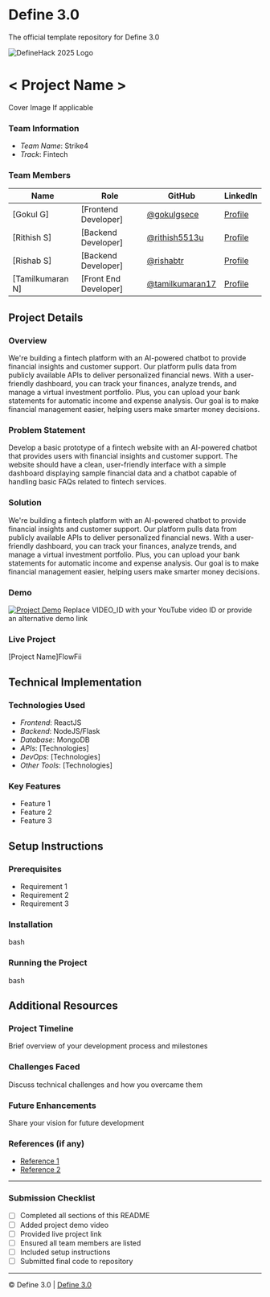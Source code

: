 # Define 3.0
The official template repository for Define 3.0

![DefineHack 2025 Logo](https://github.com/user-attachments/assets/8173bc16-418e-4912-b500-c6427e4ba4b6)



# < Project Name >
 Cover Image  If applicable

### Team Information
- *Team Name*: Strike4 
- *Track*: Fintech

### Team Members
| Name | Role | GitHub | LinkedIn |
|------|------|--------|----------|
| [Gokul G] | [Frontend Developer] | [@gokulgsece](https://github.com/gokulgsece) | [Profile](https://linkedin.com/in/rishab-s-0aa28b21a) |
| [Rithish S] | [Backend Developer] | [@rithish5513u](https://github.com/rithish5513u) | [Profile](https://linkedin.com/in/rithish-s) |
| [Rishab S] | [Backend Developer] | [@rishabtr](https://github.com/rishabtr) | [Profile](https://linkedin.com/in/gokul-g-760a23259) |
| [Tamilkumaran N] | [Front End Developer] | [@tamilkumaran17](https://github.com/tamilkumaran17) | [Profile](https://linkedin.com/in/tamilkumarann) |

## Project Details

### Overview
We're building a fintech platform with an AI-powered chatbot to provide financial insights and customer support. Our platform pulls data from publicly available APIs to deliver personalized financial news. With a user-friendly dashboard, you can track your finances, analyze trends, and manage a virtual investment portfolio. Plus, you can upload your bank statements for automatic income and expense analysis. Our goal is to make financial management easier, helping users make smarter money decisions.

### Problem Statement
Develop a basic prototype of a fintech website with an AI-powered chatbot that provides users with financial insights and customer support. The website should have a clean, user-friendly interface with a simple dashboard displaying sample financial data and a chatbot capable of handling basic FAQs related to fintech services.

### Solution
We're building a fintech platform with an AI-powered chatbot to provide financial insights and customer support. Our platform pulls data from publicly available APIs to deliver personalized financial news. With a user-friendly dashboard, you can track your finances, analyze trends, and manage a virtual investment portfolio. Plus, you can upload your bank statements for automatic income and expense analysis. Our goal is to make financial management easier, helping users make smarter money decisions.

### Demo
[![Project Demo](https://img.youtube.com/vi/VIDEO_ID/0.jpg)](https://www.youtube.com/watch?v=VIDEO_ID)
Replace VIDEO_ID with your YouTube video ID or provide an alternative demo link

### Live Project
[Project Name]FlowFii

## Technical Implementation

### Technologies Used
- *Frontend*: ReactJS
- *Backend*: NodeJS/Flask
- *Database*: MongoDB
- *APIs*: [Technologies]
- *DevOps*: [Technologies]
- *Other Tools*: [Technologies]

### Key Features
- Feature 1
- Feature 2
- Feature 3

## Setup Instructions

### Prerequisites
- Requirement 1
- Requirement 2
- Requirement 3

### Installation 
bash



### Running the Project
bash



## Additional Resources

### Project Timeline
Brief overview of your development process and milestones

### Challenges Faced
Discuss technical challenges and how you overcame them

### Future Enhancements
Share your vision for future development

### References (if any)
- [Reference 1](link)
- [Reference 2](link)

---

### Submission Checklist
- [ ] Completed all sections of this README
- [ ] Added project demo video
- [ ] Provided live project link
- [ ] Ensured all team members are listed
- [ ] Included setup instructions
- [ ] Submitted final code to repository

---

© Define 3.0 | [Define 3.0](https://www.define3.xyz/)
